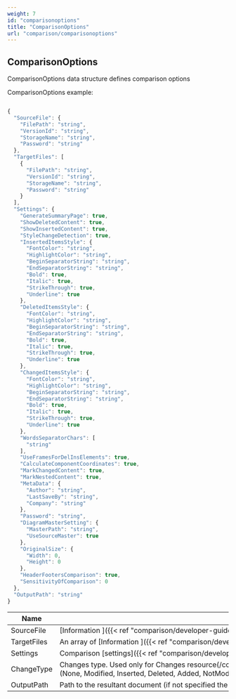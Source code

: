 ```yaml
---
weight: 7
id: "comparisonoptions"
title: "ComparisonOptions"
url: "comparison/comparisonoptions"
---
```


## ComparisonOptions ##

ComparisonOptions data structure defines comparison options

ComparisonOptions example:


```javascript 

{
  "SourceFile": {
    "FilePath": "string",
    "VersionId": "string",
    "StorageName": "string",
    "Password": "string"
  },
  "TargetFiles": [
    {
      "FilePath": "string",
      "VersionId": "string",
      "StorageName": "string",
      "Password": "string"
    }
  ],
  "Settings": {
    "GenerateSummaryPage": true,
    "ShowDeletedContent": true,
    "ShowInsertedContent": true,
    "StyleChangeDetection": true,
    "InsertedItemsStyle": {
      "FontColor": "string",
      "HighlightColor": "string",
      "BeginSeparatorString": "string",
      "EndSeparatorString": "string",
      "Bold": true,
      "Italic": true,
      "StrikeThrough": true,
      "Underline": true
    },
    "DeletedItemsStyle": {
      "FontColor": "string",
      "HighlightColor": "string",
      "BeginSeparatorString": "string",
      "EndSeparatorString": "string",
      "Bold": true,
      "Italic": true,
      "StrikeThrough": true,
      "Underline": true
    },
    "ChangedItemsStyle": {
      "FontColor": "string",
      "HighlightColor": "string",
      "BeginSeparatorString": "string",
      "EndSeparatorString": "string",
      "Bold": true,
      "Italic": true,
      "StrikeThrough": true,
      "Underline": true
    },
    "WordsSeparatorChars": [
      "string"
    ],
    "UseFramesForDelInsElements": true,
    "CalculateComponentCoordinates": true,
    "MarkChangedContent": true,
    "MarkNestedContent": true,
    "MetaData": {
      "Author": "string",
      "LastSaveBy": "string",
      "Company": "string"
    },
    "Password": "string",
    "DiagramMasterSetting": {
      "MasterPath": "string",
      "UseSourceMaster": true
    },
    "OriginalSize": {
      "Width": 0,
      "Height": 0
    },
    "HeaderFootersComparison": true,
    "SensitivityOfComparison": 0
  },
  "OutputPath": "string"
}

 ```



 

|Name|Description
|---|---
|SourceFile|[Information ]({{< ref "comparison/developer-guide/data-structures/fileinfo.md" >}})about source file
|TargetFiles|An array of [Information ]({{< ref "comparison/developer-guide/data-structures/fileinfo.md" >}})about target file(s)
|Settings|Comparison [settings]({{< ref "comparison/developer-guide/data-structures/settings.md" >}})
|ChangeType|Changes type. Used only for Changes resource(/comparison/changes) (None, Modified, Inserted, Deleted, Added, NotModified, StyleChanged, Resized, Moved, MovedAndResized, ShiftedAndResized)
|OutputPath|Path to the resultant document (if not specified the document will not be saved)

 


